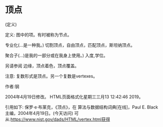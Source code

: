 # 顶点


(定义)



定义:
图中的项。有时被称为节点。



专业化(…是一种我。)
切割顶点，自由顶点，匹配顶点，斯坦纳顶点。



聚合子(…)是我的一部分或在我身上使用。)
入度,学位。



另请参阅
边缘，顶点着色，顶点覆盖。



注意:
复数形式是顶点。另一个复数是vertexes。


作者:钢







2004年4月19日修改。
HTML页面格式化星期三三月13 12:42:46 2019。



引用如下:
保罗·e·布莱克，《顶点》，在
算法与数据结构词典[在线]，Paul E. Black主编，2004年4月19日。(今天访问)
可从:https://www.nist.gov/dads/HTML/vertex.html获得